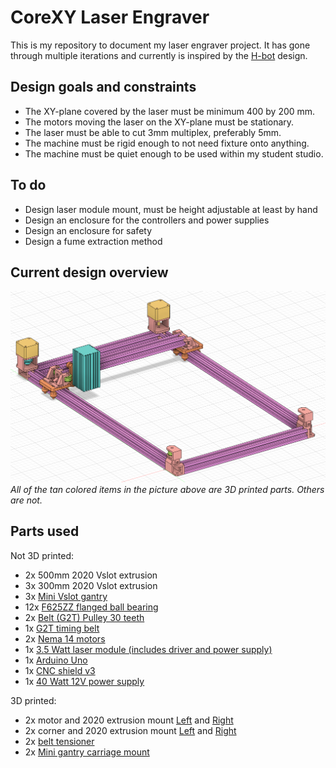 # CoreXY Laser Engraver
This is my repository to document my laser engraver project. It has gone through multiple iterations and currently is inspired by the [H-bot](https://openbuilds.com/?id=274) design.

## Design goals and constraints
* The XY-plane covered by the laser must be minimum 400 by 200 mm.
* The motors moving the laser on the XY-plane must be stationary.
* The laser must be able to cut 3mm multiplex, preferably 5mm.
* The machine must be rigid enough to not need fixture onto anything.
* The machine must be quiet enough to be used within my student studio.

## To do
* Design laser module mount, must be height adjustable at least by hand
* Design an enclosure for the controllers and power supplies
* Design an enclosure for safety
* Design a fume extraction method

## Current design overview

![Alt text](./images/3D_Model_Ensemble.png)
*All of the tan colored items in the picture above are 3D printed parts. Others are not.*

## Parts used
Not 3D printed:
* 2x 500mm 2020 Vslot extrusion
* 3x 300mm 2020 Vslot extrusion
* 3x [Mini Vslot gantry](https://grabcad.com/library/mini-v-gantry-kit-1)
* 12x [F625ZZ flanged ball bearing](https://reprap.org/wiki/Ball_bearing)
* 2x [Belt (G2T) Pulley 30 teeth](https://grabcad.com/library/gt2-timing-pulley-30-tooth-1)
* 1x [G2T timing belt](https://reprap.org/wiki/GT2_Timing_Belt)
* 2x [Nema 14 motors](https://www.omc-stepperonline.com/nema-14-stepper-motor/nema-14-bipolar-1-8deg-14ncm-20oz-in-0-4a-12v-35x35x26mm-4-wires.html)
* 1x [3.5 Watt laser module (includes driver and power supply)](https://www.banggood.com/nl/LA03-3500-450nm-3_5W-Blue-Laser-Module-TTL-Modulation-Fan-Heat-Sink-for-EleksMaker-DIY-Engraver-p-1103261.html?rmmds=category&cur_warehouse=CN)
* 1x [Arduino Uno](https://store.arduino.cc/arduino-uno-rev3)
* 1x [CNC shield v3](https://blog.protoneer.co.nz/arduino-cnc-shield/)
* 1x [40 Watt 12V power supply](http://www.meanwell.nl/products/Meanwell-RS-50-12---PSU-enclosed-12V-42A__RS-50-12.aspx)


3D printed:
* 2x motor and 2020 extrusion mount [Left](./3D_prints/2020_Motor_L.stl) and [Right](./3D_prints/2020_Motor_R.stl)
* 2x corner and 2020 extrusion mount [Left](./3D_prints/2020_Corner_L.stl) and [Right](./3D_prints/2020_Corner_R.stl)
* 2x [belt tensioner](./3D_prints/BeltTensioner.stl)
* 2x [Mini gantry carriage mount](./3D_prints/2020_Carriagemount.stl)
